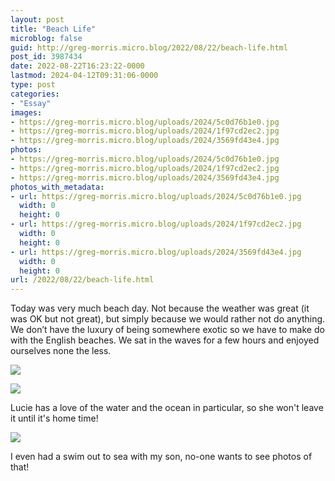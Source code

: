 ```yaml
---
layout: post
title: "Beach Life"
microblog: false
guid: http://greg-morris.micro.blog/2022/08/22/beach-life.html
post_id: 3987434
date: 2022-08-22T16:23:22-0000
lastmod: 2024-04-12T09:31:06-0000
type: post
categories:
- "Essay"
images:
- https://greg-morris.micro.blog/uploads/2024/5c0d76b1e0.jpg
- https://greg-morris.micro.blog/uploads/2024/1f97cd2ec2.jpg
- https://greg-morris.micro.blog/uploads/2024/3569fd43e4.jpg
photos:
- https://greg-morris.micro.blog/uploads/2024/5c0d76b1e0.jpg
- https://greg-morris.micro.blog/uploads/2024/1f97cd2ec2.jpg
- https://greg-morris.micro.blog/uploads/2024/3569fd43e4.jpg
photos_with_metadata:
- url: https://greg-morris.micro.blog/uploads/2024/5c0d76b1e0.jpg
  width: 0
  height: 0
- url: https://greg-morris.micro.blog/uploads/2024/1f97cd2ec2.jpg
  width: 0
  height: 0
- url: https://greg-morris.micro.blog/uploads/2024/3569fd43e4.jpg
  width: 0
  height: 0
url: /2022/08/22/beach-life.html
---
```

Today was very much beach day. Not because the weather was great (it was OK but not great), but simply because we would rather not do anything. We don’t have the luxury of being somewhere exotic so we have to make do with the English beaches. We sat in the waves for a few hours and enjoyed ourselves none the less.

![](https://greg-morris.micro.blog/uploads/2024/5c0d76b1e0.jpg)

![](https://greg-morris.micro.blog/uploads/2024/1f97cd2ec2.jpg)

Lucie has a love of the water and the ocean in particular, so she won't leave it until it's home time!

![](https://greg-morris.micro.blog/uploads/2024/3569fd43e4.jpg)

I even had a swim out to sea with my son, no-one wants to see photos of that!
